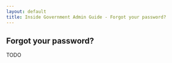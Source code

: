 ```yaml
---
layout: default
title: Inside Government Admin Guide - Forgot your password?
---
```


## Forgot your password?

TODO